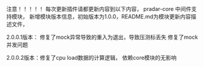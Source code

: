 注意！！！！！
每次更新插件请都更新内容到以下内容，
pradar-core 中间件支持模块，
新增模块版本信息，初始版本为1.0.0，README.md为模块更新内容描述文件，


2.0.0.1版本：
修复了mock异常导致的重入为退出，导致压测标丢失
修复了mock并发问题

2.0.0.2版本：修复了cpu load数据的计算逻辑，
依赖core模块的无影响